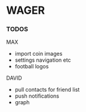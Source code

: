 # WAGER

### TODOS
MAX
 - import coin images
 - settings navigation etc
 - football logos

DAVID
 - pull contacts for friend list
 - push notifications
 - graph